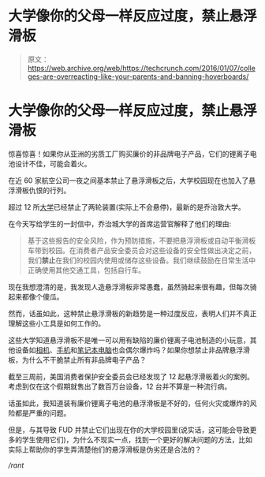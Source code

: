 # 大学像你的父母一样反应过度，禁止悬浮滑板

> 原文：<https://web.archive.org/web/https://techcrunch.com/2016/01/07/colleges-are-overreacting-like-your-parents-and-banning-hoverboards/>

# 大学像你的父母一样反应过度，禁止悬浮滑板

惊喜惊喜！如果你从亚洲的劣质工厂购买廉价的非品牌电子产品，它们的锂离子电池设计不佳，可能会着火。

在近 60 家航空公司一夜之间基本禁止了悬浮滑板之后，大学校园现在也加入了悬浮滑板仇恨的行列。

超过 12 所[大学](https://web.archive.org/web/20221025223340/https://www.insidehighered.com/news/2016/01/06/dozen-colleges-ban-hoverboards-over-consumer-safety-fire-concerns)已经禁止了两轮装置(实际上不会悬停)，最新的是乔治敦大学。

在今天写给学生的一封信中，乔治城大学的首席运营官解释了他们的理由:

> 基于这些报告的安全风险，作为预防措施，不要把悬浮滑板或自动平衡滑板车带到校园。在消费者产品安全委员会对这些设备的安全性做出决定之前，我们**禁止**在我们的校园内使用或储存这些设备。我们继续鼓励在日常生活中正确使用其他交通工具，包括自行车。

现在我想澄清的是，我发现人造悬浮滑板非常愚蠢，虽然骑起来很有趣，但每次骑起来都像个傻瓜。

然而，话虽如此，这种禁止悬浮滑板的新趋势是一种过度反应，表明人们并不真正理解这些小工具是如何工作的。

这些大学知道悬浮滑板不是唯一可以用有缺陷的廉价锂离子电池制造的小玩意，其他设备如[相机](https://web.archive.org/web/20221025223340/http://cameras.reviewed.com/news/fake-lithium-batteries-cause-nikon-d70-cameras-to-explode)、[手机](https://web.archive.org/web/20221025223340/http://www.pcmag.com/article2/0,2817,2491375,00.asp)和[笔记本电脑](https://web.archive.org/web/20221025223340/https://www.youtube.com/watch?v=V482lvMRXUg)也会偶尔爆炸吗？如果你想禁止非品牌悬浮滑板，为什么不干脆禁止所有非品牌电子产品？

截至三周前，美国消费者保护安全委员会已经发现了 12 起悬浮滑板着火的案例。考虑到仅在这个假期就售出了数百万台设备，12 台并不算是一种流行病。

话虽如此，我知道装有廉价锂离子电池的悬浮滑板是不好的，任何火灾或爆炸的风险都是严重的问题。

但是，与其导致 FUD 并禁止它们出现在你的大学校园里(说实话，这可能会导致更多的学生使用它们)，为什么不现实一点，找到一个更好的解决问题的方法，比如实际上帮助你的学生弄清楚他们的悬浮滑板是伪劣还是合法的？

*/rant*